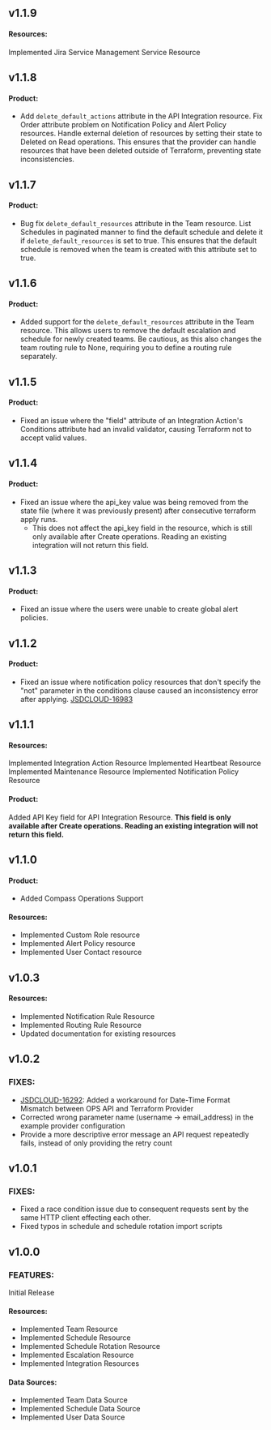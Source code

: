 ## v1.1.9

#### Resources:

Implemented Jira Service Management Service Resource
## v1.1.8

#### Product:

- Add `delete_default_actions` attribute in the API Integration resource. Fix Order attribute problem on Notification Policy and Alert Policy resources. Handle external deletion of resources by setting their state to Deleted on Read operations. This ensures that the provider can handle resources that have been deleted outside of Terraform, preventing state inconsistencies.
## v1.1.7

#### Product:

- Bug fix `delete_default_resources` attribute in the Team resource. List Schedules in paginated manner to find the default schedule and delete it if `delete_default_resources` is set to true. This ensures that the default schedule is removed when the team is created with this attribute set to true.
## v1.1.6

#### Product:

- Added support for the `delete_default_resources` attribute in the Team resource. This allows users to remove the default escalation and schedule for newly created teams. Be cautious, as this also changes the team routing rule to None, requiring you to define a routing rule separately.


## v1.1.5

#### Product:

- Fixed an issue where the "field" attribute of an Integration Action's Conditions attribute had an invalid validator, causing Terraform not to accept valid values.

## v1.1.4

#### Product:

- Fixed an issue where the api_key value was being removed from the state file (where it was previously present) after consecutive terraform apply runs.
  - This does not affect the api_key field in the resource, which is still only available after Create operations. Reading an existing integration will not return this field.

## v1.1.3

#### Product:

- Fixed an issue where the users were unable to create global alert policies.

## v1.1.2

#### Product:

- Fixed an issue where notification policy resources that don't specify the "not" parameter in the conditions clause caused an inconsistency error after applying. [JSDCLOUD-16983](https://jira.atlassian.com/browse/JSDCLOUD-16983)

## v1.1.1

#### Resources:

Implemented Integration Action Resource
Implemented Heartbeat Resource
Implemented Maintenance Resource
Implemented Notification Policy Resource

#### Product:
Added API Key field for API Integration Resource. **This field is only available after Create operations. Reading an existing integration will not return this field.**

## v1.1.0

#### Product:

- Added Compass Operations Support

#### Resources:

- Implemented Custom Role resource 
- Implemented Alert Policy resource 
- Implemented User Contact resource

## v1.0.3

#### Resources:

- Implemented Notification Rule Resource
- Implemented Routing Rule Resource
- Updated documentation for existing resources

## v1.0.2

### FIXES:

- [JSDCLOUD-16292](https://jira.atlassian.com/browse/JSDCLOUD-16292): Added a workaround for Date-Time Format Mismatch between OPS API and Terraform Provider
- Corrected wrong parameter name (username -> email_address) in the example provider configuration
- Provide a more descriptive error message an API request repeatedly fails, instead of only providing the retry count

## v1.0.1

### FIXES:

- Fixed a race condition issue due to consequent requests sent by the same HTTP client effecting each other.
- Fixed typos in schedule and schedule rotation import scripts

## v1.0.0

### FEATURES:

Initial Release

#### Resources:

- Implemented Team Resource
- Implemented Schedule Resource
- Implemented Schedule Rotation Resource
- Implemented Escalation Resource
- Implemented Integration Resources

#### Data Sources:

- Implemented Team Data Source
- Implemented Schedule Data Source
- Implemented User Data Source